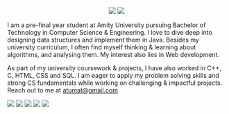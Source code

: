 <p align="center">
<img src="https://badges.frapsoft.com/os/v1/open-source.svg?v=103">
<img src="https://img.shields.io/badge/Contributions-Welcome-brightgreen">
</p>


 
 
I am a pre-final year student at Amity University pursuing Bachelor of Technology in Computer Science & Engineering. 
I love to dive deep into designing data structures and implement them in Java. Besides 
my university curriculum, I often find myself thinking & learning about algorithms, and analysing them. My interest also lies in Web development.



As part of my university coursework & projects, I have also worked in C++, C, HTML, CSS and SQL. 
I am eager to apply my problem solving skills and strong CS fundamentals while working on challenging
& impactful projects. 
Reach out to me at atumat@gmail.com <br>

<img src="https://img.icons8.com/color/48/000000/java-coffee-cup-logo--v1.png"/>   <img src="https://img.icons8.com/color/48/000000/html-5--v1.png"/>   <img   src="https://img.icons8.com/color/48/000000/css3.png"/>   <img src="https://img.icons8.com/color/48/000000/javascript--v1.png"/>  <img src="https://img.icons8.com/color/48/000000/mysql-logo.png"/>  
<p align="center"> 
  

